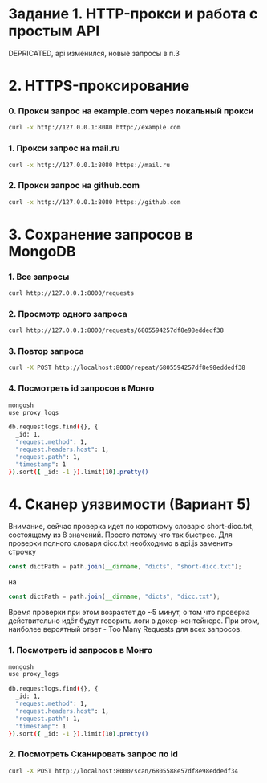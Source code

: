 # Задание 1. HTTP-прокси и работа с простым API

DEPRICATED, api изменился, новые запросы в п.3

# 2. HTTPS-проксирование

### 0. Прокси запрос на example.com через локальный прокси

```bash
curl -x http://127.0.0.1:8080 http://example.com
```

### 1. Прокси запрос на mail.ru

```bash
curl -x http://127.0.0.1:8080 https://mail.ru
```

### 2. Прокси запрос на github.com

```bash
curl -x http://127.0.0.1:8080 https://github.com
```

# 3. Сохранение запросов в MongoDB

### 1. Все запросы

```bash
curl http://127.0.0.1:8000/requests
```

### 2. Просмотр одного запроса

```bash
curl http://127.0.0.1:8000/requests/6805594257df8e98eddedf38
```

### 3. Повтор запроса

```bash
curl -X POST http://localhost:8000/repeat/6805594257df8e98eddedf38
```

### 4. Посмотреть id запросов в Монго

```bash
mongosh
use proxy_logs

db.requestlogs.find({}, {
  _id: 1,
  "request.method": 1,
  "request.headers.host": 1,
  "request.path": 1,
  "timestamp": 1
}).sort({ _id: -1 }).limit(10).pretty()
```

# 4. Сканер уязвимости (Вариант 5)

Внимание, сейчас проверка идет по короткому словарю short-dicc.txt, состоящему из 8 значений. Просто потому что так быстрее. Для проверки полного словаря dicc.txt необходимо в api.js заменить строчку

```js
const dictPath = path.join(__dirname, "dicts", "short-dicc.txt");
```

на

```js
const dictPath = path.join(__dirname, "dicts", "dicc.txt");
```

Время проверки при этом возрастет до ~5 минут, о том что проверка действительно идёт будут говорить логи в докер-контейнере. При этом, наиболее вероятный ответ - Too Many Requests для всех запросов.

### 1. Посмотреть id запросов в Монго

```bash
mongosh
use proxy_logs

db.requestlogs.find({}, {
  _id: 1,
  "request.method": 1,
  "request.headers.host": 1,
  "request.path": 1,
  "timestamp": 1
}).sort({ _id: -1 }).limit(10).pretty()
```

### 2. Посмотреть Сканировать запрос по id

```bash
curl -X POST http://localhost:8000/scan/6805588e57df8e98eddedf34
```
